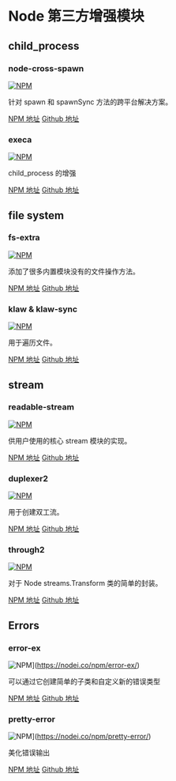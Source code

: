 # Node 第三方增强模块

## child_process

### node-cross-spawn
[![NPM](https://nodei.co/npm/cross-spawn.png?downloads=true&downloadRank=true)](https://nodei.co/npm/cross-spawn/)

针对 spawn 和 spawnSync 方法的跨平台解决方案。

[NPM 地址](https://www.npmjs.com/package/cross-spawn)
[Github 地址](https://github.com/IndigoUnited/node-cross-spawn)

### execa
[![NPM](https://nodei.co/npm/execa.png?downloads=true&downloadRank=true)](https://nodei.co/npm/execa/)

child_process 的增强

[NPM 地址](https://www.npmjs.com/package/execa)
[Github 地址](https://github.com/sindresorhus/execa)

## file system

### fs-extra

[![NPM](https://nodei.co/npm/fs-extra.png?downloads=true&downloadRank=true)](https://nodei.co/npm/fs-extra/)

添加了很多内置模块没有的文件操作方法。

[NPM 地址](https://www.npmjs.com/package/fs-extra)
[Github 地址](https://github.com/jprichardson/node-fs-extra)

### klaw & klaw-sync

[![NPM](https://nodei.co/npm/klaw.png?downloads=true&downloadRank=true)](https://nodei.co/npm/klaw/)

用于遍历文件。

[NPM 地址](https://www.npmjs.com/package/klaw)
[Github 地址](https://github.com/jprichardson/node-klaw)

## stream

### readable-stream

[![NPM](https://nodei.co/npm/readable-stream.png?downloads=true&downloadRank=true)](https://nodei.co/npm/readable-stream/)

供用户使用的核心 stream 模块的实现。

[NPM 地址](https://www.npmjs.com/package/readable-stream)
[Github 地址](https://github.com/nodejs/readable-stream)

### duplexer2

[![NPM](https://nodei.co/npm/duplexer2.png?downloads=true&downloadRank=true)](https://nodei.co/npm/duplexer2/)

用于创建双工流。

[NPM 地址](https://www.npmjs.com/package/duplexer2)
[Github 地址](https://github.com/deoxxa/duplexer2)

### through2

[![NPM](https://nodei.co/npm/through2.png?downloads=true&downloadRank=true)](https://nodei.co/npm/through2/)

对于 Node streams.Transform 类的简单的封装。

[NPM 地址](https://www.npmjs.com/package/through2)
[Github 地址](https://github.com/rvagg/through2)

## Errors

### error-ex

![NPM](https://nodei.co/npm/error-ex.png?downloads=true&downloadRank=true)](https://nodei.co/npm/error-ex/)

可以通过它创建简单的子类和自定义新的错误类型

[NPM 地址](https://www.npmjs.com/package/error-ex)
[Github 地址](https://github.com/qix-/node-error-ex)

### pretty-error

![NPM](https://nodei.co/npm/pretty-error.png?downloads=true&downloadRank=true)](https://nodei.co/npm/pretty-error/)

美化错误输出

[NPM 地址](https://www.npmjs.com/package/pretty-error)
[Github 地址](https://github.com/AriaMinaei/pretty-error)
